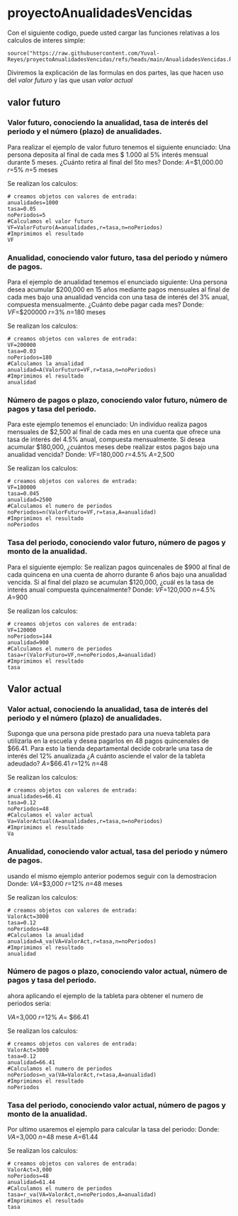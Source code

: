 # proyectoAnualidadesVencidas
Con el siguiente codigo, puede usted cargar las funciones relativas a los calculos de interes simple:
```(r)
source("https://raw.githubusercontent.com/Yuval-Reyes/proyectoAnualidadesVencidas/refs/heads/main/AnualidadesVencidas.R")
```
Diviremos la explicación de las formulas en dos partes, las que hacen uso del *valor futuro* y las que usan *valor actual*
## valor futuro
### Valor futuro, conociendo la anualidad, tasa de interés del periodo y el número (plazo) de anualidades.
Para realizar el ejemplo de valor futuro tenemos el siguiente enunciado:
Una persona deposita al final de cada mes $ 1.000 al 5% interés mensual durante 5 meses. ¿Cuánto retira al final del 5to mes?
Donde:
$A$=$1,000.00
$r$=5%
$n$=5 meses

Se realizan los calculos:
```(r)
# creamos objetos con valores de entrada:
anualidades=1000
tasa=0.05
noPeriodos=5
#Calculamos el valor futuro
VF=ValorFuturo(A=anualidades,r=tasa,n=noPeriodos)
#Imprimimos el resultado
VF
```
### Anualidad, conociendo valor futuro, tasa del periodo y número de pagos.
Para el ejemplo de anualidad tenemos el enunciado siguiente:
Una persona desea acumular $200,000 en 15 años mediante pagos mensuales al final de cada mes bajo una anualidad vencida con una tasa de interés del 3% anual, compuesta mensualmente. ¿Cuánto debe pagar cada mes?
Donde:
$VF$=$200000
$r$=3%
$n$=180 meses

Se realizan los calculos:
```(r)
# creamos objetos con valores de entrada:
VF=200000
tasa=0.03
noPeriodos=180
#Calculamos la anualidad
anualidad=A(ValorFuturo=VF,r=tasa,n=noPeriodos)
#Imprimimos el resultado
anualidad
```
### Número de pagos o plazo, conociendo valor futuro, número de pagos y tasa del periodo.
Para este ejemplo tenemos el enunciado:
Un individuo realiza pagos mensuales de $2,500 al final de cada mes en una cuenta que ofrece una tasa de interés del 4.5% anual, compuesta mensualmente. Si desea acumular $180,000, ¿cuántos meses debe realizar estos pagos bajo una anualidad vencida?
Donde:
$VF$=180,000
$r$=4.5%
$A$=2,500

Se realizan los calculos:
```(r)
# creamos objetos con valores de entrada:
VF=180000
tasa=0.045
anualidad=2500
#Calculamos el numero de periodos
noPeriodos=n(ValorFuturo=VF,r=tasa,A=anualidad)
#Imprimimos el resultado
noPeriodos
```
### Tasa del periodo, conociendo valor futuro, número de pagos y monto de la anualidad.
Para el siguiente ejemplo:
Se realizan pagos quincenales de $900 al final de cada quincena en una cuenta de ahorro durante 6 años bajo una anualidad vencida. Si al final del plazo se acumulan $120,000, ¿cuál es la tasa de interés anual compuesta quincenalmente?
Donde:
$VF$=120,000
$n$=4.5%
$A$=900

Se realizan los calculos:
```(r)
# creamos objetos con valores de entrada:
VF=120000
noPeriodos=144
anualidad=900
#Calculamos el numero de periodos
tasa=r(ValorFuturo=VF,n=noPeriodos,A=anualidad)
#Imprimimos el resultado
tasa
```
## Valor actual

### Valor actual, conociendo la anualidad, tasa de interés del periodo y el número (plazo) de anualidades.
Suponga que una persona pide prestado para una nueva tableta para utilizarla en la escuela y desea pagarlos en 48 pagos quincenales de $66.41. Para esto la tienda departamental decide cobrarle una tasa de interés del 12% anualizada ¿A cuánto asciende el valor de la tableta adeudado?
$A$=$66.41
$r$=12%
$n$=48

Se realizan los calculos:
```(r)
# creamos objetos con valores de entrada:
anualidades=66.41
tasa=0.12
noPeriodos=48
#Calculamos el valor actual
Va=ValorActual(A=anualidades,r=tasa,n=noPeriodos)
#Imprimimos el resultado
Va
```
### Anualidad, conociendo valor actual, tasa del periodo y número de pagos.
usando el mismo ejemplo anterior podemos seguir con la demostracion
Donde:
$VA$=$3,000
$r$=12%
$n$=48 meses

Se realizan los calculos:
```(r)
# creamos objetos con valores de entrada:
ValorAct=3000
tasa=0.12
noPeriodos=48
#Calculamos la anualidad
anualidad=A_va(VA=ValorAct,r=tasa,n=noPeriodos)
#Imprimimos el resultado
anualidad
```
### Número de pagos o plazo, conociendo valor actual, número de pagos y tasa del periodo.
ahora aplicando el ejemplo de la tableta para obtener el numero de periodos seria:

$VA$=3,000
$r$=12%
$A$= $66.41

Se realizan los calculos:
```(r)
# creamos objetos con valores de entrada:
ValorAct=3000
tasa=0.12
anualidad=66.41
#Calculamos el numero de periodos
noPeriodos=n_va(VA=ValorAct,r=tasa,A=anualidad)
#Imprimimos el resultado
noPeriodos
```
### Tasa del periodo, conociendo valor actual, número de pagos y monto de la anualidad.
Por ultimo usaremos el ejemplo para calcular la tasa del periodo:
Donde:
$VA$=3,000
$n$=48 mese
$A$=61.44

Se realizan los calculos:
```(r)
# creamos objetos con valores de entrada:
ValorAct=3,000
noPeriodos=48
anualidad=61.44
#Calculamos el numero de periodos
tasa=r_va(VA=ValorAct,n=noPeriodos,A=anualidad)
#Imprimimos el resultado
tasa
```
